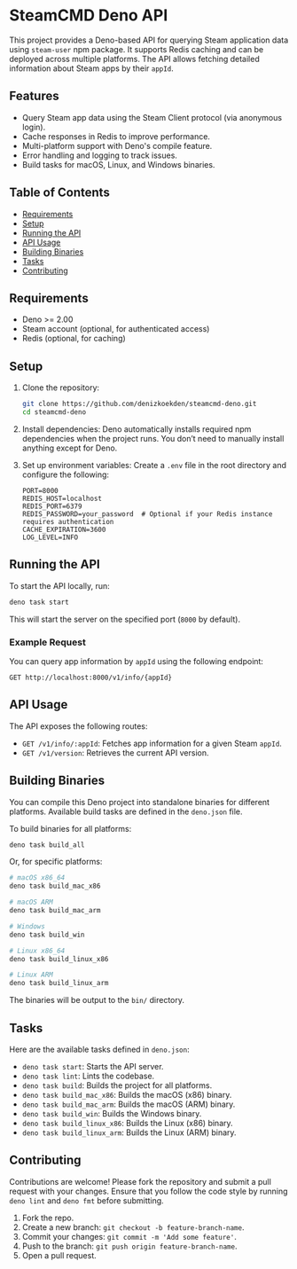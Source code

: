 # SteamCMD Deno API

This project provides a Deno-based API for querying Steam application data using `steam-user` npm package. It supports Redis caching and can be deployed across multiple platforms. The API allows fetching detailed information about Steam apps by their `appId`.

## Features

- Query Steam app data using the Steam Client protocol (via anonymous login).
- Cache responses in Redis to improve performance.
- Multi-platform support with Deno's compile feature.
- Error handling and logging to track issues.
- Build tasks for macOS, Linux, and Windows binaries.

## Table of Contents

- [Requirements](#requirements)
- [Setup](#setup)
- [Running the API](#running-the-api)
- [API Usage](#api-usage)
- [Building Binaries](#building-binaries)
- [Tasks](#tasks)
- [Contributing](#contributing)

## Requirements

- Deno >= 2.00
- Steam account (optional, for authenticated access)
- Redis (optional, for caching)

## Setup

1. Clone the repository:
   ```bash
   git clone https://github.com/denizkoekden/steamcmd-deno.git
   cd steamcmd-deno
   ```

2. Install dependencies:
   Deno automatically installs required npm dependencies when the project runs. You don’t need to manually install anything except for Deno.

3. Set up environment variables:
   Create a `.env` file in the root directory and configure the following:
   ```
   PORT=8000
   REDIS_HOST=localhost
   REDIS_PORT=6379
   REDIS_PASSWORD=your_password  # Optional if your Redis instance requires authentication
   CACHE_EXPIRATION=3600
   LOG_LEVEL=INFO
   ```

## Running the API

To start the API locally, run:
```bash
deno task start
```

This will start the server on the specified port (`8000` by default).

### Example Request

You can query app information by `appId` using the following endpoint:
```
GET http://localhost:8000/v1/info/{appId}
```


## API Usage

The API exposes the following routes:

- `GET /v1/info/:appId`: Fetches app information for a given Steam `appId`.
- `GET /v1/version`: Retrieves the current API version.

## Building Binaries

You can compile this Deno project into standalone binaries for different platforms. Available build tasks are defined in the `deno.json` file.

To build binaries for all platforms:
```bash
deno task build_all
```

Or, for specific platforms:
```bash
# macOS x86_64
deno task build_mac_x86

# macOS ARM
deno task build_mac_arm

# Windows
deno task build_win

# Linux x86_64
deno task build_linux_x86

# Linux ARM
deno task build_linux_arm
```

The binaries will be output to the `bin/` directory.

## Tasks

Here are the available tasks defined in `deno.json`:

- `deno task start`: Starts the API server.
- `deno task lint`: Lints the codebase.
- `deno task build`: Builds the project for all platforms.
- `deno task build_mac_x86`: Builds the macOS (x86) binary.
- `deno task build_mac_arm`: Builds the macOS (ARM) binary.
- `deno task build_win`: Builds the Windows binary.
- `deno task build_linux_x86`: Builds the Linux (x86) binary.
- `deno task build_linux_arm`: Builds the Linux (ARM) binary.

## Contributing

Contributions are welcome! Please fork the repository and submit a pull request with your changes. Ensure that you follow the code style by running `deno lint` and `deno fmt` before submitting.

1. Fork the repo.
2. Create a new branch: `git checkout -b feature-branch-name`.
3. Commit your changes: `git commit -m 'Add some feature'`.
4. Push to the branch: `git push origin feature-branch-name`.
5. Open a pull request.
